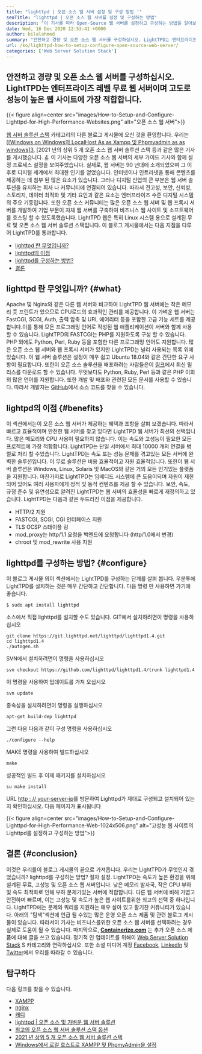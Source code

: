 ```yaml
---
title: "lighttpd | 오픈 소스 웹 서버 설정 및 구성 방법 '" 
seoTitle: "lighttpd | 오픈 소스 웹 서버를 설정 및 구성하는 방법" 
description: "이 기사를 따라 Open-Source 웹 서버를 설정하고 구성하는 방법을 알아보십시오. LightTPD는 강력한 CPU로드 컨트롤과 함께 제공되는 호환 웹 서버입니다." 
date: Wed, 16 Dec 2020 12:53:41 +0000
author: bilalahmed
summary: "안전하고 경량 및 오픈 소스 웹 서버를 구성하십시오. LightTPD는 엔터프라이즈 레벨 무료 웹 서버이며 고도로 성능이 높은 웹 사이트에 가장 적합합니다." 
url: /ko/lighttpd-how-to-setup-configure-open-source-web-server/
categories: ['Web Server Solution Stack']
---
```


## 안전하고 경량 및 오픈 소스 웹 서버를 구성하십시오. LightTPD는 엔터프라이즈 레벨 무료 웹 서버이며 고도로 성능이 높은 웹 사이트에 가장 적합합니다.

{{< figure align=center src="images/How-to-Setup-and-Configure-Lighttpd-for-High-Performance-Websites.png" alt="오픈 소스 웹 서버">}}

[웹 서버 솔루션 스택][1] 카테고리의 다른 블로그 게시물에 오신 것을 환영합니다. 우리는 [[[Windows on Windows의 LocalHost As as Xampp 및 Phpmyadmin as as windows][2]][3], [2021 년의 상위 5 개 오픈 소스 웹 서버 솔루션 스택 등과 같은 많은 기사를 게시했습니다. [4]. 이 기사는 다양한 오픈 소스 웹 서버의 세부 가이드 기사와 함께 설정 프로세스 설정을 보여주었습니다. 실제로, 웹 서버는 90 년대에 소개되었으며 그 이후로 디지털 세계에서 최대한 인기를 얻었습니다. 인터넷이나 인트라넷을 통해 콘텐츠를 제공하는 데 첨부 된 많은 요소가 있습니다. 그러나 디지털 산업의 큰 부분은 웹 서버 솔루션을 유지하는 회사 나 커뮤니티에 연결되어 있습니다. 따라서 견고성, 보안, 신뢰성, 스토리지, 데이터 최적화 및 기타 요인과 같은 요소는 엔터프라이즈 수준 디지털 시스템의 주요 기둥입니다.
또한 오픈 소스 커뮤니티는 많은 오픈 소스 웹 서버 및 웹 프록시 서버를 개발하여 기업 부문이 자체 웹 서버를 구축하여 비즈니스 웹 사이트 및 소프트웨어를 호스팅 할 수 있도록했습니다. LightTPD 웹은 특히 Linux 시스템 용으로 설계된 무료 및 오픈 소스 웹 서버 솔루션 스택입니다. 이 블로그 게시물에서는 다음 지점을 다루어 LightTPD를 통과합니다.
  * [lighttpd 란 무엇입니까?][5]
  * [lighttpd의 이점][6]
  * [lighttpd를 구성하는 방법?][7]
  * [결론][8]

## lighttpd 란 무엇입니까? {#what}

Apache 및 Nginx와 같은 다른 웹 서버와 비교하여 LightTPD 웹 서버에는 작은 메모리 풋 프린트가 있으므로 CPU로드의 효과적인 관리를 제공합니다. 이 가벼운 웹 서버는 FastCGI, SCGI, Auth, 출력 압축 및 URL 에어리터 등을 포함한 고급 기능 세트를 제공합니다.이를 통해 모든 프로그래밍 언어로 작성된 웹 애플리케이션이 서버와 함께 사용할 수 있습니다. LightTPD의 FASTCGI는 PHP를 지원하도록 구성 할 수 있습니다. PHP 외에도 Python, Perl, Ruby 등을 포함한 다른 프로그래밍 언어도 지원합니다.
많은 오픈 소스 웹 서버와 웹 프록시 서버가 있지만 LightTPD는 널리 사용되는 목록 위에 있습니다. 이 웹 서버 솔루션은 설정이 매우 쉽고 Ubuntu 18.04와 같은 간단한 요구 사항이 필요합니다. 또한이 오픈 소스 솔루션을 배포하려는 사람들은이 [링크][9]에서 최신 릴리스를 다운로드 할 수 있습니다. 무엇보다도 Python, Ruby, Perl 등과 같은 PHP 이외의 많은 언어를 지원합니다. 또한 개발 및 배포와 관련된 모든 문서를 사용할 수 있습니다. 따라서 개발자는 [GitHub][10]에서 소스 코드를 찾을 수 있습니다.

## lightpd의 이점 {#benefits}

이 섹션에서는이 오픈 소스 웹 서버가 제공하는 혜택과 조항을 살펴 보겠습니다. 따라서 빠르고 효율적이며 안전한 웹 서버를 찾고 있다면 LightTPD 웹 서버가 최선의 선택입니다. 많은 메모리와 CPU 사용이 필요하지 않습니다. 이는 속도와 고성능이 필요한 모든 프로젝트에 가장 적합합니다. LightTPD는 단일 서버에서 최대 10000 개의 연결을 병렬로 처리 할 수 ​​있습니다. LightTPD는 속도 또는 성능 문제를 겪고있는 모든 서버에 완벽한 솔루션입니다. 이 무료 솔루션은 비용 효율적이고 자원 효율적입니다.
또한이 웹 서버 솔루션은 Windows, Linux, Solaris 및 MacOS와 같은 거의 모든 인기있는 플랫폼을 지원합니다. 마찬가지로 LightTPD는 임베디드 시스템에 큰 도움이되며 자원이 제한되어 있어도 여러 사용자에게 정적 및 동적 컨텐츠를 제공 할 수 있습니다. 보안, 속도, 규정 준수 및 유연성으로 알려진 LightTPD는 웹 서버의 효율성을 빠르게 재정의하고 있습니다.
LightTPD는 다음과 같은 두드러진 이점을 제공합니다.
  * HTTP/2 지원
  * FASTCGI, SCGI, CGI 인터페이스 지원
  * TLS OCSP 스테이플 링
  * mod_proxy는 http/1.1 요청을 백엔드에 요청합니다 (http/1.0에서 변경)
  * chroot 및 mod_rewrite 사용 지원

## lighttpd를 구성하는 방법? {#configure}

이 블로그 게시물 의이 섹션에서는 LightTPD를 구성하는 단계를 살펴 봅니다. 우분투에 LightTPD를 설치하는 것은 매우 간단하고 간단합니다. 다음 명령 만 사용하면 가기에 좋습니다.
```
$ sudo apt install lighttpd
```
소스에서 직접 lighttpd를 설치할 수도 있습니다. GIT에서 설치하려면이 명령을 사용하십시오
```
git clone https://git.lighttpd.net/lighttpd/lighttpd1.4.git
cd lighttpd1.4
./autogen.sh
```
SVN에서 설치하려면이 명령을 사용하십시오
```
svn checkout https://github.com/lighttpd/lighttpd1.4/trunk lighttpd1.4
```
이 명령을 사용하여 업데이트를 가져 오십시오
```
svn update
```
종속성을 설치하려면이 명령을 실행하십시오
```
apt-get build-dep lighttpd
```
그런 다음 다음과 같이 구성 명령을 사용하십시오
```
./configure --help
```
MAKE 명령을 사용하여 빌드하십시오
```
make
```
성공적인 빌드 후 이제 패키지를 설치하십시오
```
su make install
```
URL [http : // your-server-ip][11]를 방문하여 Lighttpd가 제대로 구성되고 설치되어 있는지 확인하십시오. 다음 페이지가 표시됩니다

{{< figure align=center src="images/How-to-Setup-and-Configure-Lighttpd-for-High-Performance-Web-1024x506.png" alt="고성능 웹 사이트의 Lighttpd를 설정하고 구성하는 방법">}}


## 결론 {#conclusion}

이것은 우리를이 블로그 게시물의 끝으로 가져옵니다. 우리는 LightTPD가 무엇인지 겪었습니까? lighttpd를 구성하는 방법? 절차 설정. LightTPD는 속도가 높은 환경을 위해 설계된 무료, 고성능 및 오픈 소스 웹 서버입니다. 낮은 메모리 발자국, 작은 CPU 부하 및 속도 최적화로 인해 부하 문제가있는 서버에 적합합니다. 다른 웹 서버에 비해 가볍고 안전하며 빠르며, 이는 고성능 및 속도가 높은 웹 사이트를위한 최고의 선택 중 하나입니다. LightTPD에는 문제와 쿼리를 지원하는 매우 살아 있고 활기찬 커뮤니티가 있습니다. 아래의 "탐색"섹션에 언급 될 수있는 많은 운영 오픈 소스 제품 및 관련 블로그 게시물이 있습니다. 따라서이 기사는 비즈니스를위한 오픈 소스 웹 서버를 선택하려는 경우 실제로 도움이 될 수 있습니다.
마지막으로,  **[Containerize.com][12]**  는 추가 오픈 소스 제품에 대해 글을 쓰고 있습니다. 정기적 인 업데이트를 위해이 [Web Server Solution Stack][1] S 카테고리와 연락하십시오. 또한 소셜 미디어 계정 [Facebook][13], [LinkedIn][14] 및 [Twitter][15]에서 우리를 따라갈 수 있습니다.

## 탐구하다
다음 링크를 찾을 수 있습니다.
  * [XAMPP][16]
  * [nginx][17]
  * [캐디][18]
  * [lighttpd | 오픈 소스 및 가벼운 웹 서버 솔루션][19]
  * [최고의 오픈 소스 웹 서버 솔루션 스택 옵션][1]
  * [2021 년 상위 5 개 오픈 소스 웹 서버 솔루션 스택][4]
  * [Windows에서 로컬 호스트로 XAMPP 및 PhpmyAdmin을 설정][2]



 [1]: https://products.containerize.com/solution-stack/
 [2]: https://blog.containerize.com/database-management-software/how-to-setup-xampp-and-phpmyadmin-as-localhost-on-windows/
 [3]: https://blog.containerize.com/2020/12/16/setup-and-configure-lighttpd-web-server-for-high-performance-websites/
 [4]: https://blog.containerize.com/2021/01/08/top-5-open-source-web-server-solution-stacks-in-2021/
 [5]: #what
 [6]: #benefits
 [7]: #configure
 [8]: #conclusion
 [9]: http://www.lighttpd.net/download/
 [10]: https://github.com/lighttpd/lighttpd1.4
 [11]: http://your-server-ip/
 [12]: https://www.containerize.com/
 [13]: https://web.facebook.com/containerize
 [14]: https://www.linkedin.com/company/containerize/
 [15]: https://twitter.com/containerize_co
 [16]: https://products.containerize.com/solution-stack/xampp/
 [17]: https://products.containerize.com/solution-stack/nginx/
 [18]: https://products.containerize.com/solution-stack/caddy/
 [19]: https://products.containerize.com/solution-stack/lighttpd
